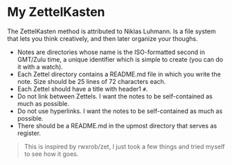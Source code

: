 # My ZettelKasten

The ZettelKasten method is attributed to Niklas Luhmann. Is a file
system that lets you think creatively, and then later organize your
thoughs.

- Notes are directories whose name is the ISO-formatted
  second in GMT/Zulu time, a unique identifier which is simple to
  create (you can do it with a watch).
- Each Zettel directory contains a README.md file in which
  you write the note. Size should be 25 lines of 72 characters each.
- Each Zettel should have a title with header1 `#`.
- Do not link between Zettels. I want the notes to be self-contained as much as possible.
- Do not use hyperlinks. I want the notes to be self-contained as much as possible.
- There should be a README.md in the upmost directory that serves as
  register.

> This is inspired by rwxrob/zet, I just took a few things and tried myself to
> see how it goes.
